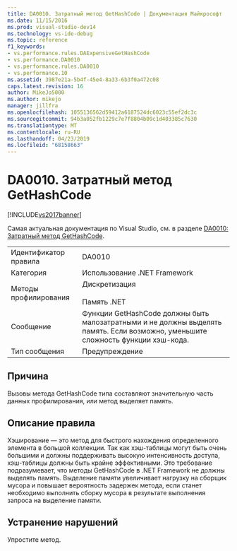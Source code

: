 ```yaml
---
title: DA0010. Затратный метод GetHashCode | Документация Майкрософт
ms.date: 11/15/2016
ms.prod: visual-studio-dev14
ms.technology: vs-ide-debug
ms.topic: reference
f1_keywords:
- vs.performance.rules.DAExpensiveGetHashCode
- vs.performance.DA0010
- vs.performance.rules.DA0010
- vs.performance.10
ms.assetid: 3987e21a-5b4f-45e4-8a33-6b3f0a472c08
caps.latest.revision: 16
author: MikeJo5000
ms.author: mikejo
manager: jillfra
ms.openlocfilehash: 1055136562d59412a6187524dc6023c55ef2dc3c
ms.sourcegitcommit: 94b3a052fb1229c7e7f8804b09c1d403385c7630
ms.translationtype: MT
ms.contentlocale: ru-RU
ms.lasthandoff: 04/23/2019
ms.locfileid: "68158663"
---
```

# <a name="da0010-expensive-gethashcode"></a>DA0010. Затратный метод GetHashCode
[!INCLUDE[vs2017banner](../includes/vs2017banner.md)]

Самая актуальная документация по Visual Studio, см. в разделе [DA0010: Затратный метод GetHashCode](https://docs.microsoft.com/visualstudio/profiling/da0010-expensive-gethashcode).  

|||  
|-|-|  
|Идентификатор правила|DA0010|  
|Категория|Использование .NET Framework|  
|Методы профилирования|Дискретизация<br /><br /> Память .NET|  
|Сообщение|Функции GetHashCode должны быть малозатратными и не должны выделять память. Если возможно, уменьшите сложность функции хэш-кода.|  
|Тип сообщения|Предупреждение|  
  
## <a name="cause"></a>Причина  
 Вызовы метода GetHashCode типа составляют значительную часть данных профилирования, или метод выделяет память.  
  
## <a name="rule-description"></a>Описание правила  
 Хэширование — это метод для быстрого нахождения определенного элемента в большой коллекции. Так как хэш-таблицы могут быть очень большими и должны поддерживать высокую интенсивность доступа, хэш-таблицы должны быть крайне эффективными. Это требование подразумевает, что методы GetHashCode в .NET Framework не должны выделять память. Выделение памяти увеличивает нагрузку на сборщик мусора и повышает вероятность задержек метода, если станет необходимо выполнить сборку мусора в результате выполнения запроса на выделение памяти.  
  
## <a name="how-to-fix-violations"></a>Устранение нарушений  
 Упростите метод.
